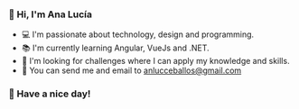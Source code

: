 ### 💐 Hi, I'm Ana Lucía

* 💻 I'm passionate about technology, design and programming.
* 📚 I'm currently learning Angular, VueJs and .NET.
* 🚀 I'm looking for challenges where I can apply my knowledge and skills.
* 📧 You can send me and email to anlucceballos@gmail.com

### 🦋 Have a nice day!  





<!--
**aniluceba/aniluceba** is a ✨ _special_ ✨ repository because its `README.md` (this file) appears on your GitHub profile.

Here are some ideas to get you started:

- 🔭 I’m currently working on ...
- 🌱 I’m currently learning ...
- 👯 I’m looking to collaborate on ...
- 🤔 I’m looking for help with ...
- 💬 Ask me about ...

- 📫 How to reach me: ...
- 😄 Pronouns: ...
- ⚡ Fun fact: ...
-->

